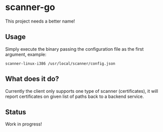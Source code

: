 # scanner-go

This project needs a better name!

## Usage

Simply execute the binary passing the configuration file as the first argument, example:

```
scanner-linux-i386 /usr/local/scanner/config.json
```

## What does it do?

Currently the client only supports one type of scanner (certificates), it will report certificates on given list of paths back to a backend service.

## Status

Work in progress!